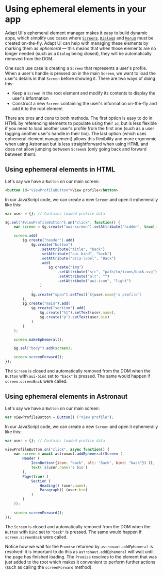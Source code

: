 # Using ephemeral elements in your app
Adapt UI's ephemeral element manager makes it easy to build dynamic apps, which simplify use cases where [`Screen`s](reference/components/screen.md), [`Dialog`s](reference/components/dialog.md) and [`Menu`s](reference/components/menu.md) must be created on-the-fly. Adapt UI can help with managing these elements by marking them as _ephemeral_ — this means that when those elements are no longer needed (such as a `Dialog` being closed), they will be automatically removed from the DOM.

One such use case is creating a `Screen` that represents a user's profile. When a user's handle is pressed on in the main `Screen`, we want to load the user's details in that `Screen` before showing it. There are two ways of doing this:

* Keep a `Screen` in the root element and modify its contents to display the user's information
* Construct a new `Screen` containing the user's information on-the-fly and add it to the root element

There are pros and cons to both methods. The first option is easy to do in HTML by referencing elements to populate using their `id`, but is less flexible if you need to load another user's profile from the first one (such as a user tagging another user's handle in their bio). The last option (which uses ephemeral element management) allows this flexibility and more ergonomic when using Astronaut but is less straightforward when using HTML and does not allow jumping between `Screen`s (only going back and forward between them).

<!-- @gdocs forstack html -->

## Using ephemeral elements in HTML
Let's say we have a `Button` on our main screen:

```html
<button id="viewProfileButton">View profile</button>
```

In our JavaScript code, we can create a new `Screen` and open it ephemerally like this:

```javascript
var user = {}; // Contains loaded profile data

$g.sel("#viewProfileButton").on("click", function() {
    var screen = $g.create("aui-screen").setAttribute("hidden", true);

    screen.add(
        $g.create("header").add(
            $g.create("button")
                .setAttribute("title", "Back")
                .setAttribute("aui-bind", "back")
                .setAttribute("aria-label", "Back")
                .add(
                    $g.create("img")
                        .setAttribute("src", "path/to/icons/back.svg")
                        .setAttribute("alt", "")
                        .setAttribute("aui-icon", "light")
                )
            ,
            $g.create("span").setText(`${user.name}'s profile`)
        ),
        $g.create("main").add(
            $g.create("section").add(
                $g.create("h1").setText(user.name),
                $g.create("p").setText(user.bio)
            )
        )
    );

    screen.makeEphemeral();

    $g.sel("body").add(screen);

    screen.screenForward();
});
```

The `Screen` is closed and automatically removed from the DOM when the `Button` with `aui-bind` set to `"back"` is pressed. The same would happen if `screen.screenBack` were called.

<!-- @gdocs end -->

<!-- @gdocs forstack astronaut -->

## Using ephemeral elements in Astronaut
Let's say we have a `Button` on our main screen:

```javascript
var viewProfileButton = Button() ("View profile");
```

In our JavaScript code, we can create a new `Screen` and open it ephemerally like this:

```javascript
var user = {}; // Contains loaded profile data

viewProfileButton.on("click", async function() {
    var screen = await astronaut.addEphemeral(Screen (
        Header (
            IconButton({icon: "back", alt: "Back", bind: "back"}) (),
            Text(`${user.name}'s bio`)
        ),
        Page(true) (
            Section (
                Heading() (user.name),
                Paragraph() (user.bio)
            )
        )
    ));
    
    screen.screenForward();
});
```

The `Screen` is closed and automatically removed from the DOM when the `Button` with `bind` set to `"back"` is pressed. The same would happen if `screen.screenBack` were called.

Notice how we wait for the `Promise` returned by `astronaut.addEphemeral` is resolved: it is important to do this as `astronaut.addEphemeral` will wait until the page has finished loading. The `Promise` resolves to the element that was just added to the root which makes it convenient to perform further actions (such as calling the `screenForward` method).

<!-- @gdocs end -->